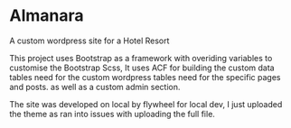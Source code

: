 # Almanara
A custom wordpress site for a Hotel Resort

This project uses Bootstrap as a framework with overiding variables to customise the Bootstrap Scss, It uses ACF for building the custom data tables need for the 
custom wordpress tables need for the specific pages and posts. as well as a custom admin section.

The site was developed on local by flywheel for local dev, I just uploaded the theme as ran into issues with uploading the full file.
